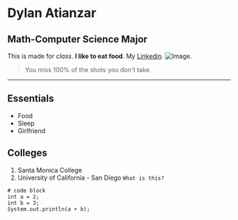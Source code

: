 # Dylan Atianzar
## Math-Computer Science Major
This is made for *class*. **I like to eat food**. My [Linkedin](https://www.linkedin.com/in/dylanatianzar). ![Image](https://images.freeimages.com/images/large-previews/636/holding-a-dot-com-iii-1411477.jpg). 
> You miss 100% of the shots you don't take.
---
## Essentials
- Food
- Sleep
- Girlfriend
## Colleges
1) Santa Monica College
2) University of California - San Diego
`What is this?`
```
# code block
int a = 2;
int b = 3;
System.out.println(a + b);
```
